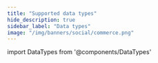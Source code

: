 ```yaml
---
title: "Supported data types"
hide_description: true
sidebar_label: "Data types"
image: "/img/banners/social/commerce.png"
---
```


import DataTypes from '@components/DataTypes'

<DataTypes productName="commerce"/>

<br/>